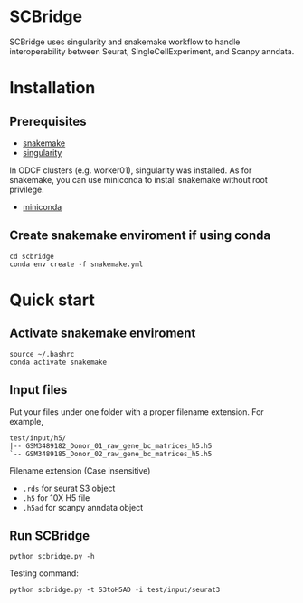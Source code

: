 # SCBridge
SCBridge uses singularity and snakemake workflow to handle interoperability between Seurat, SingleCellExperiment, and Scanpy anndata.

# Installation
## Prerequisites
* [snakemake](https://snakemake.readthedocs.io/en/stable/getting_started/installation.html)
* [singularity](https://sylabs.io/guides/3.5/user-guide/quick_start.html)

In ODCF clusters (e.g. worker01), singularity was installed. As for snakemake, you can use miniconda to install snakemake without root privilege.
* [miniconda](https://docs.conda.io/en/latest/miniconda.html)

## Create snakemake enviroment if using conda
```
cd scbridge
conda env create -f snakemake.yml
```

# Quick start
## Activate snakemake enviroment
```
source ~/.bashrc
conda activate snakemake
```

## Input files
Put your files under one folder with a proper filename extension. For example,
```
test/input/h5/
|-- GSM3489182_Donor_01_raw_gene_bc_matrices_h5.h5
`-- GSM3489185_Donor_02_raw_gene_bc_matrices_h5.h5
```
Filename extension (Case insensitive)
* `.rds` for seurat S3 object
* `.h5` for 10X H5 file
* `.h5ad` for scanpy anndata object 

## Run SCBridge
```
python scbridge.py -h
```
Testing command:
```
python scbridge.py -t S3toH5AD -i test/input/seurat3 
```
